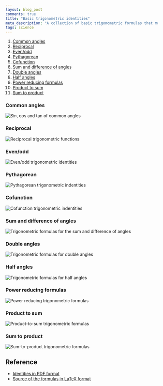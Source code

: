 ```yaml
---
layout: blog_post
comments: true
title: "Basic trigonometric identities"
meta_description: "A collection of basic trigonometric formulas that may be useful to a student."
tags: science
---
```


1. [Common angles](#common_angles)
1. [Reciprocal](#reciprocal_functions)
1. [Even/odd](#even_odd)
1. [Pythagorean](#pythagorean_identities)
1. [Cofunction](#cofunction_identities)
1. [Sum and difference of angles](#sum_and_difference_of_angles)
1. [Double angles](#double_angles)
1. [Half angles](#half_angles)
1. [Power reducing formulas](#power_reducing_formulas)
1. [Product to sum](#product_to_sum)
1. [Sum to product](#sum_to_product)

<h3 id="common_angles">Common angles</h2>

<div class='isTextCentered'>
  <img src='/image/blog/2016-05-18-basic-trigonometric-identities/trigonometry_sin_cos_tan_of_common_angles_2.png' alt='Sin, cos and tan of common angles' class='isMax400PxWide'>
</div>


<h3 id="reciprocal_functions">Reciprocal</h2>

<div class='isTextCentered'>
  <img src='/image/blog/2016-05-18-basic-trigonometric-identities/reciprocal_functions_trigonometry.png' alt='Reciprocal trigonometric functions' class='isMax120PxWide'>
</div>


<h3 id="even_odd">Even/odd</h2>

<div class='isTextCentered'>
  <img src='/image/blog/2016-05-18-basic-trigonometric-identities/even_odd_triginometric_identities
.png' alt='Even/odd trigonometric identities' class='isMax160PxWide'>
</div>


<h3 id="pythagorean_identities">Pythagorean</h2>

<div class='isTextCentered'>
  <img src='/image/blog/2016-05-18-basic-trigonometric-identities/pythagorean_trigonometric_identities.png' alt='Pythagorean trigonometric indentities' class='isMax200PxWide'>
</div>


<h3 id="cofunction_identities">Cofunction</h2>

<div class='isTextCentered'>
  <img src='/image/blog/2016-05-18-basic-trigonometric-identities/cofunction_identities.png' alt='Cofunction trigonometric indentities' class='isMax170PxWide'>
</div>


<h3 id="sum_and_difference_of_angles">Sum and difference of angles</h2>

<div class='isTextCentered'>
  <img src='/image/blog/2016-05-18-basic-trigonometric-identities/sum_and_difference_of_angles_trigonometry.png' alt='Trigonometric formulas for the sum and difference of angles' class='isMax300PxWide'>
</div>


<h3 id="double_angles">Double angles</h2>

<div class='isTextCentered'>
  <img src='/image/blog/2016-05-18-basic-trigonometric-identities/double_angles_trigonometry.png' alt='Trigonometric formulas for double angles' class='isMax200PxWide'>
</div>


<h3 id="half_angles">Half angles</h2>

<div class='isTextCentered'>
  <img src='/image/blog/2016-05-18-basic-trigonometric-identities/half_angles_trigonometry.png' alt='Trigonometric formulas for half angles' class='isMax180PxWide'>
</div>

<h3 id="power_reducing_formulas">Power reducing formulas</h2>

<div class='isTextCentered'>
  <img src='/image/blog/2016-05-18-basic-trigonometric-identities/power_reducing_formulas_trigonometry.png' alt='Power reducing trigonometric formulas' class='isMax160PxWide'>
</div>


<h3 id="product_to_sum">Product to sum</h2>

<div class='isTextCentered'>
  <img src='/image/blog/2016-05-18-basic-trigonometric-identities/product_to_sum_trigonometric_formulas.png' alt='Product-to-sum trigonometric formulas' class='isMax350PxWide'>
</div>


<h3 id="sum_to_product">Sum to product</h2>

<div class='isTextCentered'>
  <img src='/image/blog/2016-05-18-basic-trigonometric-identities/sum_to_product_trigonometric_formulas.png' alt='Sum-to-product trigonometric formulas' class='isMax350PxWide'>
</div>


## Reference

* [Identities in PDF format](http://evgenii.com/files/2016/05/trigonometric_identities.pdf)
* [Source of the formulas in LaTeX format](https://github.com/evgenyneu/trigonometric_identities_latex)

